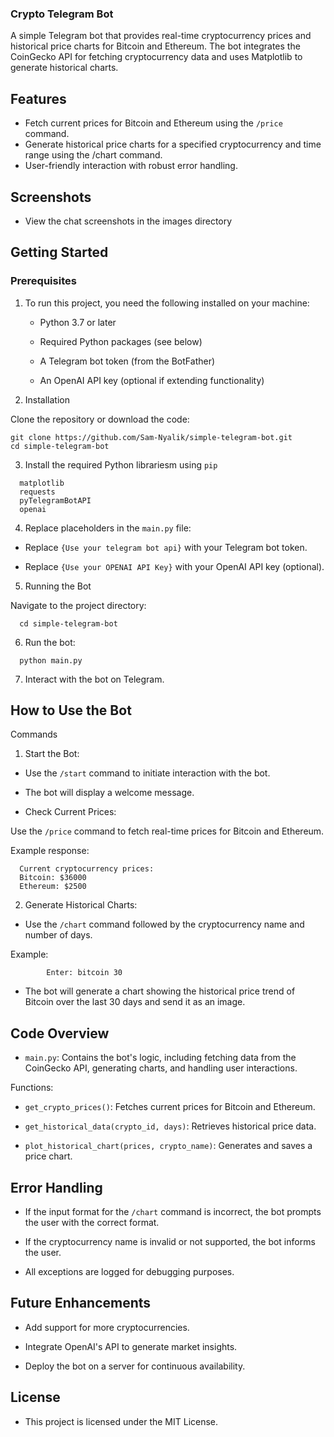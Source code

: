 ### Crypto Telegram Bot

A simple Telegram bot that provides real-time cryptocurrency prices and historical price charts for Bitcoin and Ethereum. The bot integrates the CoinGecko API for fetching cryptocurrency data and uses Matplotlib to generate historical charts.

## Features

- Fetch current prices for Bitcoin and Ethereum using the `/price` command.  
- Generate historical price charts for a specified cryptocurrency and time range using the /chart command.  
- User-friendly interaction with robust error handling.

## Screenshots

- View the chat screenshots in the images directory

## Getting Started
### Prerequisites

1. To run this project, you need the following installed on your machine:

    - Python 3.7 or later

    - Required Python packages (see below)

    - A Telegram bot token (from the BotFather)

    - An OpenAI API key (optional if extending functionality)

2. Installation

Clone the repository or download the code:
```
git clone https://github.com/Sam-Nyalik/simple-telegram-bot.git
cd simple-telegram-bot
```

3. Install the required Python librariesm using `pip`
  ```
    matplotlib  
    requests  
    pyTelegramBotAPI  
    openai
```

4. Replace placeholders in the `main.py` file:
       
  - Replace `{Use your telegram bot api}` with your Telegram bot token.
    
  - Replace `{Use your OPENAI API Key}` with your OpenAI API key (optional).

5. Running the Bot

  Navigate to the project directory:
```
  cd simple-telegram-bot
```

6. Run the bot:
  ```
    python main.py
 ```

7. Interact with the bot on Telegram.

## How to Use the Bot
Commands

1. Start the Bot:

  - Use the `/start` command to initiate interaction with the bot.

  - The bot will display a welcome message.

  - Check Current Prices:

  Use the `/price` command to fetch real-time prices for Bitcoin and Ethereum.

  Example response:
  ```
    Current cryptocurrency prices:
    Bitcoin: $36000
    Ethereum: $2500
  ```

2. Generate Historical Charts:

  - Use the `/chart` command followed by the cryptocurrency name and number of days.

  Example:
```
        Enter: bitcoin 30
```
  - The bot will generate a chart showing the historical price trend of Bitcoin over the last 30 days and send it as an image.

## Code Overview

  - `main.py`: Contains the bot's logic, including fetching data from the CoinGecko API, generating charts, and handling user interactions.

  Functions:

  - `get_crypto_prices()`: Fetches current prices for Bitcoin and Ethereum.  

  - `get_historical_data(crypto_id, days)`: Retrieves historical price data.  

  - `plot_historical_chart(prices, crypto_name)`: Generates and saves a price chart.  

## Error Handling

  - If the input format for the `/chart` command is incorrect, the bot prompts the user with the correct format.  

  - If the cryptocurrency name is invalid or not supported, the bot informs the user.  

  - All exceptions are logged for debugging purposes.

## Future Enhancements

  - Add support for more cryptocurrencies.

  - Integrate OpenAI's API to generate market insights.

  - Deploy the bot on a server for continuous availability.

## License

- This project is licensed under the MIT License. 
